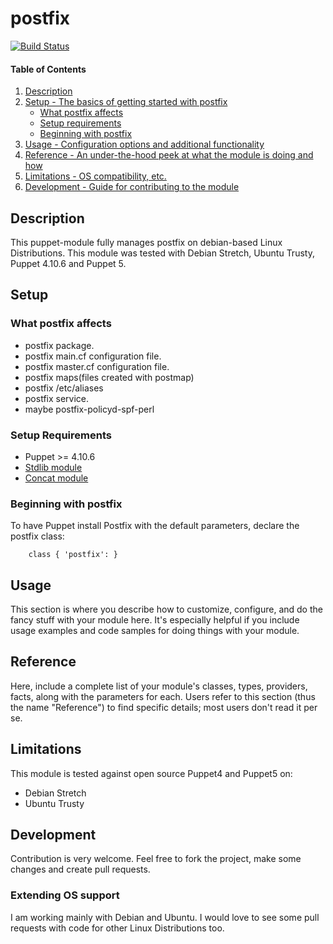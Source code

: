 # postfix

[![Build Status](https://travis-ci.org/whotwagner/puppet-postfix.svg?branch=master)](https://travis-ci.org/whotwagner/puppet-postfix)

#### Table of Contents

1. [Description](#description)
1. [Setup - The basics of getting started with postfix](#setup)
    * [What postfix affects](#what-postfix-affects)
    * [Setup requirements](#setup-requirements)
    * [Beginning with postfix](#beginning-with-postfix)
1. [Usage - Configuration options and additional functionality](#usage)
1. [Reference - An under-the-hood peek at what the module is doing and how](#reference)
1. [Limitations - OS compatibility, etc.](#limitations)
1. [Development - Guide for contributing to the module](#development)

## Description

This puppet-module fully manages postfix on debian-based Linux Distributions. This module was tested with Debian Stretch, Ubuntu Trusty, Puppet 4.10.6 and Puppet 5.

## Setup

### What postfix affects

* postfix package.
* postfix main.cf configuration file.
* postfix master.cf configuration file.
* postfix maps(files created with postmap)
* postfix /etc/aliases
* postfix service.
* maybe postfix-policyd-spf-perl

### Setup Requirements

* Puppet >=  4.10.6
* [Stdlib module](https://github.com/puppetlabs/puppetlabs-stdlib)
* [Concat module](https://github.com/puppetlabs/puppetlabs-concat)

### Beginning with postfix

To have Puppet install Postfix with the default parameters, declare the postfix class:

```puppet
    class { 'postfix': }
```

## Usage

This section is where you describe how to customize, configure, and do the
fancy stuff with your module here. It's especially helpful if you include usage
examples and code samples for doing things with your module.

## Reference

Here, include a complete list of your module's classes, types, providers,
facts, along with the parameters for each. Users refer to this section (thus
the name "Reference") to find specific details; most users don't read it per
se.

## Limitations

This module is tested against open source Puppet4 and Puppet5 on:

- Debian Stretch
- Ubuntu Trusty

## Development

Contribution is very welcome. Feel free to fork the project, make some changes and create pull requests. 

### Extending OS support

I am working mainly with Debian and Ubuntu. I would love to see some pull requests with code for other Linux Distributions too.


